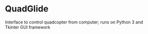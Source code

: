 # QuadGlide
Interface to control quadcopter from computer; runs on Python 3 and Tkinter GUI framework
